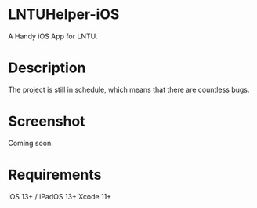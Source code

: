 #  LNTUHelper-iOS

A Handy iOS App for LNTU.

# Description

The project is still in schedule, which means that there are countless bugs.

# Screenshot

Coming soon.

# Requirements

iOS 13+ / iPadOS 13+
Xcode 11+
